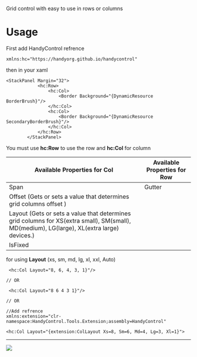 Grid control with easy to use in rows or columns

# Usage
First add HandyControl refrence
```
xmlns:hc="https://handyorg.github.io/handycontrol"
```
then in your xaml
```
<StackPanel Margin="32">
            <hc:Row>
                <hc:Col>
                    <Border Background="{DynamicResource BorderBrush}"/>
                </hc:Col>
                <hc:Col>
                    <Border Background="{DynamicResource SecondaryBorderBrush}"/>
                </hc:Col>
            </hc:Row>
        </StackPanel>
```
You must use **hc:Row** to use the row and **hc:Col** for column

| **Available Properti**es for Col | **Available Properties for Row**                |
| ------------------------ | ------------------------------------------------------------ |
| Span | Gutter |
| Offset (Gets or sets a value that determines grid columns offset ) | |
| Layout (Gets or sets a value that determines grid columns for XS(extra small), SM(small), MD(medium), LG(large), XL(extra large) devices.) | |
| IsFixed | |

for using **Layout** (xs, sm, md, lg, xl, xxl, Auto)
```
 <hc:Col Layout="8, 6, 4, 3, 1}"/>

// OR

 <hc:Col Layout="8 6 4 3 1}"/>

// OR

//Add refrence
xmlns:extension="clr-namespace:HandyControl.Tools.Extension;assembly=HandyControl"

<hc:Col Layout="{extension:ColLayout Xs=8, Sm=6, Md=4, Lg=3, Xl=1}">
```

***

![](https://raw.githubusercontent.com/NaBian/HandyControl/master/Resources/Grid.gif)